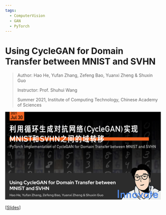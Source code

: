 ```yaml
---
tags:
  - ComputerVision
  - GAN
  - PyTorch
---
```


# Using CycleGAN for Domain Transfer between MNIST and SVHN

> Author: Hao He, Yufan Zhang, Zefeng Bao, Yuanxi Zheng & Shuxin Guo
> 
> Instructor: Prof. Shuhui Wang
> 
> Summer 2021, Institute of Computing Technology, Chinese Academy of Sciences

![CycleGAN](../Innovate/img/I-CycleGAN.jpg)

[[Slides](https://duke.box.com/s/c0tlgdkd0kx61r4oiexe97lysgthymiv)]
